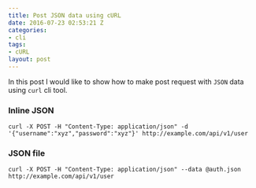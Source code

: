 ```yaml
---
title: Post JSON data using cURL
date: 2016-07-23 02:53:21 Z
categories:
- cli
tags:
- cURL
layout: post
---
```


In this post I would like to show how to make post request with `JSON` data using `curl` cli tool.

### Inline JSON

`curl -X POST -H "Content-Type: application/json" -d '{"username":"xyz","password":"xyz"}' http://example.com/api/v1/user`

### JSON file

`curl -X POST -H "Content-Type: application/json" --data @auth.json http://example.com/api/v1/user`
